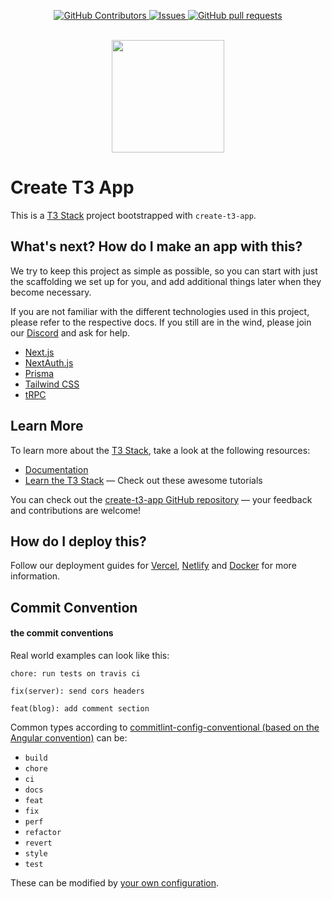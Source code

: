   <p align="center">
    <!--<a href="https://github.com/kitravee/openluncher/actions">
      <img alt="Tests Passing" src="https://github.com/kitravee/openluncher-t3/workflows/nx-ci/badge.svg" />
    </a> -->
    <a href="https://github.com/kitravee/openluncher/graphs/contributors">
      <img alt="GitHub Contributors" src="https://img.shields.io/github/contributors/kitravee/openluncher-t3" />
    </a>
    <a href="https://github.com/kitravee/openluncher/issues">
      <img alt="Issues" src="https://img.shields.io/github/issues/kitravee/openluncher-t3?color=0088ff" />
    </a>
    <a href="https://github.com/kitravee/openluncher/pulls">
      <img alt="GitHub pull requests" src="https://img.shields.io/github/issues-pr/kitravee/openluncher-t3?color=0088ff" />
    </a>
    <br />
    <br />
  </p>

<p align="center">
 <img width="180" src="https://user-images.githubusercontent.com/50334192/227771574-e9db73fd-ee2a-428c-b324-a41bdb8ef110.svg">
</p>


# Create T3 App

This is a [T3 Stack](https://create.t3.gg/) project bootstrapped with `create-t3-app`.

## What's next? How do I make an app with this?

We try to keep this project as simple as possible, so you can start with just the scaffolding we set up for you, and add additional things later when they become necessary.

If you are not familiar with the different technologies used in this project, please refer to the respective docs. If you still are in the wind, please join our [Discord](https://t3.gg/discord) and ask for help.

- [Next.js](https://nextjs.org)
- [NextAuth.js](https://next-auth.js.org)
- [Prisma](https://prisma.io)
- [Tailwind CSS](https://tailwindcss.com)
- [tRPC](https://trpc.io)

## Learn More

To learn more about the [T3 Stack](https://create.t3.gg/), take a look at the following resources:

- [Documentation](https://create.t3.gg/)
- [Learn the T3 Stack](https://create.t3.gg/en/faq#what-learning-resources-are-currently-available) — Check out these awesome tutorials

You can check out the [create-t3-app GitHub repository](https://github.com/t3-oss/create-t3-app) — your feedback and contributions are welcome!

## How do I deploy this?

Follow our deployment guides for [Vercel](https://create.t3.gg/en/deployment/vercel), [Netlify](https://create.t3.gg/en/deployment/netlify) and [Docker](https://create.t3.gg/en/deployment/docker) for more information.


##  Commit Convention
#### the commit conventions

Real world examples can look like this:

```
chore: run tests on travis ci
```

```
fix(server): send cors headers
```

```
feat(blog): add comment section
```

Common types according to [commitlint-config-conventional (based on the Angular convention)](https://github.com/conventional-changelog/commitlint/tree/master/@commitlint/config-conventional#type-enum) can be:

- `build`
- `chore`
- `ci`
- `docs`
- `feat`
- `fix`
- `perf`
- `refactor`
- `revert`
- `style`
- `test`

These can be modified by [your own configuration](#config).

